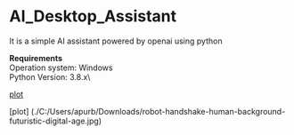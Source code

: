 # AI_Desktop_Assistant
It is a simple AI assistant powered by openai using python

**Requirements**\
Operation system: Windows\
Python Version: 3.8.x\

[//]: # (This may be the most platform independent comment)
[plot](./directory_1/directory_2/.../directory_n/plot.png)

[plot] (./C:/Users/apurb/Downloads/robot-handshake-human-background-futuristic-digital-age.jpg)

